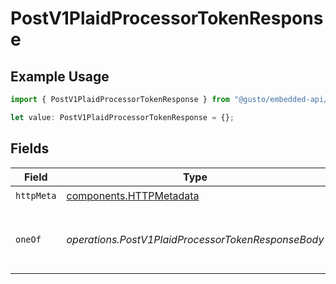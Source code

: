 # PostV1PlaidProcessorTokenResponse

## Example Usage

```typescript
import { PostV1PlaidProcessorTokenResponse } from "@gusto/embedded-api/models/operations/postv1plaidprocessortoken.js";

let value: PostV1PlaidProcessorTokenResponse = {};
```

## Fields

| Field                                                              | Type                                                               | Required                                                           | Description                                                        |
| ------------------------------------------------------------------ | ------------------------------------------------------------------ | ------------------------------------------------------------------ | ------------------------------------------------------------------ |
| `httpMeta`                                                         | [components.HTTPMetadata](../../models/components/httpmetadata.md) | :heavy_check_mark:                                                 | N/A                                                                |
| `oneOf`                                                            | *operations.PostV1PlaidProcessorTokenResponseBody*                 | :heavy_minus_sign:                                                 | A JSON object containing bank information                          |